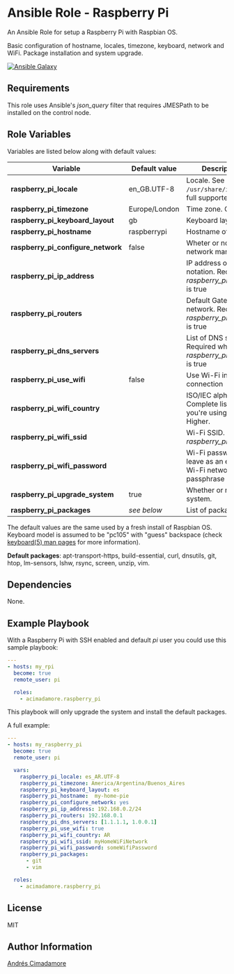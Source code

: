 Ansible Role - Raspberry Pi
===========================

An Ansible Role for setup a Raspberry Pi with Raspbian OS.

Basic configuration of hostname, locales, timezone, keyboard, network and WiFi. Package installation and system upgrade.

[![Ansible Galaxy](https://img.shields.io/badge/ansible--galaxy-raspberry--pi-blue)](https://galaxy.ansible.com/acimadamore/raspberry_pi/)

Requirements
------------

This role uses Ansible's *json\_query* filter that requires JMESPath to be installed on the control node.

Role Variables
--------------

Variables are listed below along with default values:

Variable                          | Default value | Description/Comment
----------------------------------| --------------| -----------
**raspberry_pi_locale**           | en\_GB.UTF-8  | Locale. See `/usr/share/i18n/SUPPORTED` for full supported list
**raspberry_pi_timezone**         | Europe/London | Time zone. Complete list [here](https://en.wikipedia.org/wiki/List_of_tz_database_time_zones#List)
**raspberry_pi_keyboard_layout**  | gb            | Keyboard layout
**raspberry_pi_hostname**         | raspberrypi   | Hostname of your Pi
**raspberry_pi_configure_network**| false         | Wheter or not to configure the network manually
**raspberry_pi_ip_address**       |               | IP address of the Pi. Use CIDR notation. Required when *raspberry_pi_configure_network* is true
**raspberry_pi_routers**          |               | Default Gateaway of the network. Required when *raspberry_pi_configure_network* is true 
**raspberry_pi_dns_servers**      |               | List of DNS servers to use. Required when *raspberry_pi_configure_network* is true
**raspberry_pi_use_wifi**         | false         | Use Wi-Fi instead of wired connection 
**raspberry_pi_wifi_country**     |               | ISO/IEC alpha2 country code. Complete list [here](https://en.wikipedia.org/wiki/ISO_3166-1_alpha-2#Officially_assigned_code_elements). Required if you're using a RPi 3 B+ or Higher.
**raspberry_pi_wifi_ssid**        |               | Wi-Fi SSID. Required when *raspberry_pi_use_wifi* is true
**raspberry_pi_wifi_password**    |               | Wi-Fi password. Do not set or leave as an empty string if the Wi-Fi network doesn't have a passphrase
**raspberry_pi_upgrade_system**   | true          | Whether or not to upgrade the system.
**raspberry_pi_packages**         | _see below_   | List of packages to install

The default values are the same used by a fresh install of Raspbian OS. Keyboard model is assumed to be "pc105" with "guess" backspace (check [keyboard(5) man pages](https://manpages.debian.org/jessie/keyboard-configuration/keyboard.5.en.html) for more information).

**Default packages**: apt-transport-https, build-essential, curl, dnsutils, git, htop, lm-sensors, lshw, rsync, screen, unzip, vim.

Dependencies
------------

None.

Example Playbook
----------------

With a Raspberry Pi with SSH enabled and default _pi_ user you could use this sample playbook:

```yaml
---
- hosts: my_rpi
  become: true
  remote_user: pi

  roles:
    - acimadamore.raspberry_pi
```

This playbook will only upgrade the system and install the default packages.

A full example:

```yaml
---
- hosts: my_raspberry_pi
  become: true
  remote_user: pi

  vars:
    raspberry_pi_locale: es_AR.UTF-8
    raspberry_pi_timezone: America/Argentina/Buenos_Aires
    raspberry_pi_keyboard_layout: es
    raspberry_pi_hostname:  my-home-pie
    raspberry_pi_configure_network: yes
    raspberry_pi_ip_address: 192.168.0.2/24
    raspberry_pi_routers: 192.168.0.1
    raspberry_pi_dns_servers: [1.1.1.1, 1.0.0.1]
    raspberry_pi_use_wifi: true
    raspberry_pi_wifi_country: AR
    raspberry_pi_wifi_ssid: myHomeWiFiNetwork
    raspberry_pi_wifi_password: someWifiPassword
    raspberry_pi_packages:
      - git
      - vim

  roles:
    - acimadamore.raspberry_pi
```

License
-------

MIT

Author Information
------------------

[Andrés Cimadamore](https://github/acimadamore)

